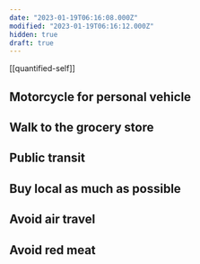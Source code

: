 ```yaml
---
date: "2023-01-19T06:16:08.000Z"
modified: "2023-01-19T06:16:12.000Z"
hidden: true
draft: true
---
```

[[quantified-self]]

## Motorcycle for personal vehicle

## Walk to the grocery store

## Public transit

## Buy local as much as possible

## Avoid air travel

## Avoid red meat

